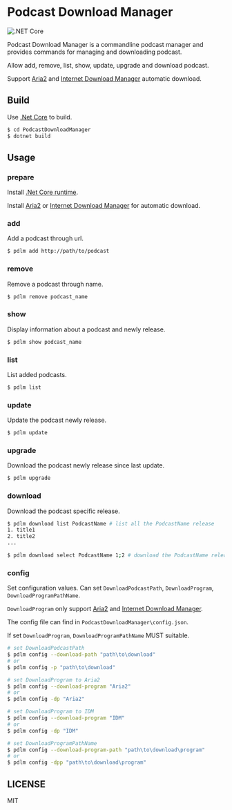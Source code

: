 # Podcast Download Manager

![.NET Core](https://github.com/ZhukovWang/PodcastDownloadManager/workflows/.NET%20Core/badge.svg)

Podcast Download Manager is a commandline podcast manager and provides commands for managing and downloading podcast.

Allow add, remove, list, show, update, upgrade and download podcast.

Support [Aria2](https://aria2.github.io/) and [Internet Download Manager](http://www.internetdownloadmanager.com/) automatic download.

## Build

Use [.Net Core](https://dotnet.microsoft.com/) to build.

```bash
$ cd PodcastDownloadManager
$ dotnet build
```

## Usage

### prepare

Install [.Net Core runtime](https://dotnet.microsoft.com/).

Install [Aria2](https://aria2.github.io/) or [Internet Download Manager](http://www.internetdownloadmanager.com/) for automatic download.

### add

Add a podcast through url.

```bash
$ pdlm add http://path/to/podcast
```

### remove

Remove a podcast through name.

```bash
$ pdlm remove podcast_name
```

### show

Display information about a podcast and newly release.

```bash
$ pdlm show podcast_name
```

### list

List added podcasts.

```bash
$ pdlm list
```

### update

Update the podcast newly release.

```bash
$ pdlm update
```

### upgrade

Download the podcast newly release since last update.

```bash
$ pdlm upgrade
```

### download

Download the podcast specific release.

```bash
$ pdlm download list PodcastName # list all the PodcastName release
1. title1
2. title2
...

$ pdlm download select PodcastName 1;2 # download the PodcastName release no.1 and no.2
```

### config

Set configuration values. Can set `DownloadPodcastPath`, `DownloadProgram`, `DownloadProgramPathName`.

`DownloadProgram` only support [Aria2](https://aria2.github.io/) and [Internet Download Manager](http://www.internetdownloadmanager.com/).

The config file can find in `PodcastDownloadManager\config.json`.

If set `DownloadProgram`, `DownloadProgramPathName` MUST suitable.

```bash
# set DownloadPodcastPath
$ pdlm config --download-path "path\to\download"
# or
$ pdlm config -p "path\to\download"

# set DownloadProgram to Aria2
$ pdlm config --download-program "Aria2"
# or
$ pdlm config -dp "Aria2"

# set DownloadProgram to IDM
$ pdlm config --download-program "IDM"
# or
$ pdlm config -dp "IDM"

# set DownloadProgramPathName
$ pdlm config --download-program-path "path\to\download\program"
# or
$ pdlm config -dpp "path\to\download\program"
```

## LICENSE

MIT
